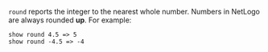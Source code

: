 `round` reports the integer to the nearest whole number.  Numbers in NetLogo are always rounded **up**. For example:

 ```
 show round 4.5 => 5 
 show round -4.5 => -4
 ```

